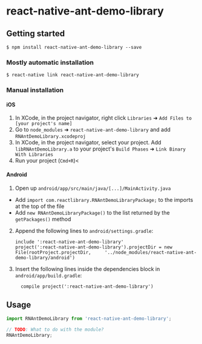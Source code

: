 
# react-native-ant-demo-library

## Getting started

`$ npm install react-native-ant-demo-library --save`

### Mostly automatic installation

`$ react-native link react-native-ant-demo-library`

### Manual installation


#### iOS

1. In XCode, in the project navigator, right click `Libraries` ➜ `Add Files to [your project's name]`
2. Go to `node_modules` ➜ `react-native-ant-demo-library` and add `RNAntDemoLibrary.xcodeproj`
3. In XCode, in the project navigator, select your project. Add `libRNAntDemoLibrary.a` to your project's `Build Phases` ➜ `Link Binary With Libraries`
4. Run your project (`Cmd+R`)<

#### Android

1. Open up `android/app/src/main/java/[...]/MainActivity.java`
  - Add `import com.reactlibrary.RNAntDemoLibraryPackage;` to the imports at the top of the file
  - Add `new RNAntDemoLibraryPackage()` to the list returned by the `getPackages()` method
2. Append the following lines to `android/settings.gradle`:
  	```
  	include ':react-native-ant-demo-library'
  	project(':react-native-ant-demo-library').projectDir = new File(rootProject.projectDir, 	'../node_modules/react-native-ant-demo-library/android')
  	```
3. Insert the following lines inside the dependencies block in `android/app/build.gradle`:
  	```
      compile project(':react-native-ant-demo-library')
  	```


## Usage
```javascript
import RNAntDemoLibrary from 'react-native-ant-demo-library';

// TODO: What to do with the module?
RNAntDemoLibrary;
```
  